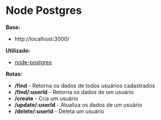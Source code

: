 ﻿# Node Postgres

**Base:** 
 - http://localhost:3000/

**Utilizado:**  
 - [node-postgres](https://node-postgres.com/)

**Rotas:**
- **/find** - Retorna os dados de todos usuários cadastrados
- **/find/:userId** - Retorna os dados de um usuário
- **/create** - Cria um usuário
- **/update/:userId** - Atualiza os dados de um usuário
- **/delete/:userId** - Deleta um usuário
